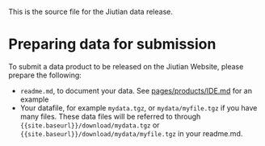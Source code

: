 This is the source file for the Jiutian data release.

# Preparing data for submission

To submit a data product to be released on the Jiutian Website, please prepare the following:

- `readme.md`, to document your data. See [pages/products/IDE.md](https://github.com/Kambrian/JiutianDR/blob/main/pages/products/IDE.md) for an example
- Your datafile, for example `mydata.tgz`, or `mydata/myfile.tgz` if you have many files. These data files will be referred to through `{{site.baseurl}}/download/mydata.tgz` or `{{site.baseurl}}/download/mydata/myfile.tgz` in your readme.md. 
